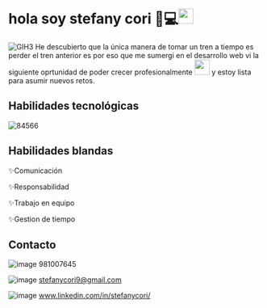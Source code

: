 # hola soy stefany cori 👋💻<img src="https://media.giphy.com/media/fYSnHlufseco8Fh93Z/giphy.gif" width="30"> 
![GIH3](https://github.com/stefanycori/stefany-cori/assets/122584120/6d1fbad3-bb09-4bf6-a524-43e3b92c213e)
He descubierto que la única manera de tomar un tren a tiempo es perder el tren anterior es por eso que me sumergi en el desarrollo web vi la siguiente oprtunidad de poder crecer profesionalmente <img src="https://media.giphy.com/media/fYSnHlufseco8Fh93Z/giphy.gif" width="30"> 
 y estoy lista para asumir nuevos  retos.

## Habilidades tecnológicas
![84566](https://github.com/stefanycori/stefany-cori/assets/122584120/1dc00b2b-f5d5-4232-b48f-99f6fd84238a)

## Habilidades blandas
✨Comunicación

✨Responsabilidad

✨Trabajo en equipo

✨Gestion de tiempo

## Contacto
![image](https://github.com/stefanycori/stefany-cori/assets/122584120/40bd3b57-09c3-4795-9148-32c210e2c4e9) 981007645

![image](https://github.com/stefanycori/stefany-cori/assets/122584120/565a5511-f515-4c4b-a40a-868913aa5878) stefanycori9@gmail.com

![image](https://github.com/stefanycori/stefany-cori/assets/122584120/1d534d03-966f-494b-98e6-4d53f035a776)  www.linkedin.com/in/stefanycori/
